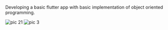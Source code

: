 Developing a basic flutter app with basic implementation of object oriented programming.

![pic 21](https://github.com/RenzV2G/KuroCafe/assets/122989281/f689a8fd-09ce-4e37-948e-b929f93b9a05)
![pic 3](https://github.com/RenzV2G/KuroCafe/assets/122989281/4af21f99-0479-4bd2-9d24-49f4e68f8258)


